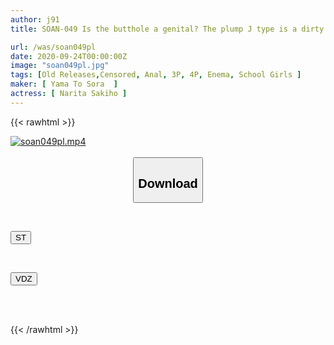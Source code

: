 ```yaml
---
author: j91
title: SOAN-049 Is the butthole a genital? The plump J type is a dirty guy with a very thick penis ◎ She is a perverted anal SPEC exposed masochist who cums many times with poking and spanking in two holes. Her girlfriend is Sakiho-chan

url: /was/soan049pl
date: 2020-09-24T00:00:00Z
image: "soan049pl.jpg"
tags: [Old Releases,Censored, Anal, 3P, 4P, Enema, School Girls	]
maker: [ Yama To Sora  ]
actress: [ Narita Sakiho ]
---
```



{{< rawhtml >}}

<div class="video" data-videoid="AQYAxpPvRoIb42">
    <a href="javascript:;">
        <img src="/was/soan049pl/soan049pl.jpg" width="WIDTH" height="HEIGHT" alt="soan049pl.mp4" loading="lazy">
    </a>
</div>

<script type="text/javascript" src="https://j91.asia/asset/on-demand-st.js"></script>

<br>
  <link rel="stylesheet" href="https://j91.asia/asset/bs5.css">
  
  <center>
  <button class="btn btn-primary" type="button" data-bs-toggle="collapse" data-bs-target=".multi-collapse" aria-expanded="false" aria-controls="multiCollapseExample1 multiCollapseExample2"><h2>Download</h2></button></center>
</p>
<div class="row">
  <div class="col">
    <div class="collapse multi-collapse" id="multiCollapseExample1">
      <div class="card card-body">
	      	      <br>
<div class="buttons">  
<p><a href="https://streamtape.to/v/AQYAxpPvRoIb42" target="_blank"><button class="btn-hover color-3"><i class="fa fa-download"></i> ST</button></a></p></div>
    </div>
  </div>
</div>
  <div class="col">
    <div class="collapse multi-collapse" id="multiCollapseExample2">
      <div class="card card-body">
	      <br>
<div class="buttons">
<p><a href="https://vidoza.net/j6fs6e4uwmjr" target="_blank"><button class="btn-hover color-1"><i class="fa fa-download"></i> VDZ</button></a></p></div>
<br><br>
      </div>
    </div>
  </div>
</div>

{{< /rawhtml >}}